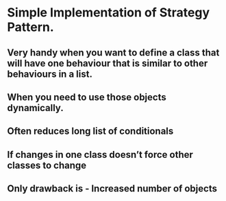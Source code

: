 # Simple Implementation of Strategy Pattern.

## Very handy when you want to define a class that will have one behaviour that is similar to other behaviours in a list.
## When you need to use those objects dynamically.
## Often reduces long list of conditionals
## If changes in one class doesn’t force other classes to change
## Only drawback is - Increased number of objects

